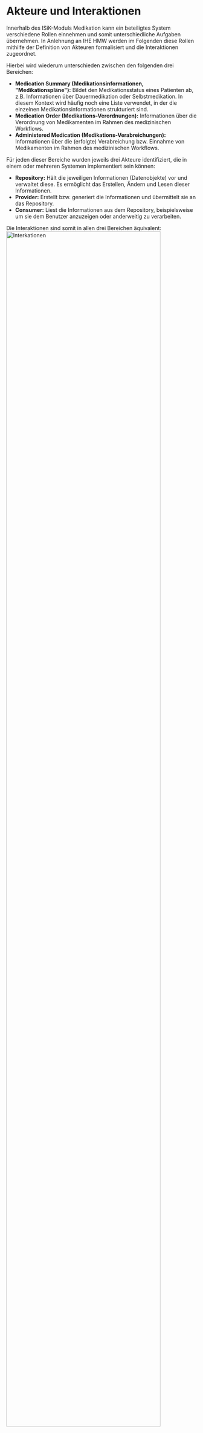 # Akteure und Interaktionen

Innerhalb des ISiK-Moduls Medikation kann ein beteiligtes System verschiedene Rollen einnehmen und somit unterschiedliche Aufgaben übernehmen. In Anlehnung an IHE HMW werden im Folgenden diese Rollen mithilfe der Definition von Akteuren formalisiert und die Interaktionen zugeordnet.

Hierbei wird wiederum unterschieden zwischen den folgenden drei Bereichen:

* **Medication Summary (Medikationsinformationen, "Medikationspläne"):** Bildet den Medikationsstatus eines Patienten ab, z.B. Informationen über Dauermedikation oder Selbstmedikation. In diesem Kontext wird häufig noch eine Liste verwendet, in der die einzelnen Medikationsinformationen strukturiert sind.
* **Medication Order (Medikations-Verordnungen):** Informationen über die Verordnung von Medikamenten im Rahmen des medizinischen Workflows.
* **Administered Medication (Medikations-Verabreichungen):** Informationen über die (erfolgte) Verabreichung bzw. Einnahme von Medikamenten im Rahmen des medizinischen Workflows.

Für jeden dieser Bereiche wurden jeweils drei Akteure identifiziert, die in einem oder mehreren Systemen implementiert sein können:

* **Repository:** Hält die jeweiligen Informationen (Datenobjekte) vor und verwaltet diese. Es ermöglicht das Erstellen, Ändern und Lesen dieser Informationen.
* **Provider:** Erstellt bzw. generiert die Informationen und übermittelt sie an das Repository.
* **Consumer:** Liest die Informationen aus dem Repository, beispielsweise um sie dem Benutzer anzuzeigen oder anderweitig zu verarbeiten.

Die Interaktionen sind somit in allen drei Bereichen äquivalent:
<img src="https://github.com/gematik/spec-ISiK-Medikation/blob/main-stufe-3/Material/images/diagrams/Interaktionen.png" alt="Interkationen" width="90%"/>